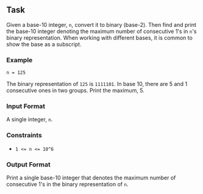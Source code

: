 ## Task
Given a base-10 integer, `n`, convert it to binary (base-2). Then find and print the base-10 integer denoting the maximum number of consecutive 1's in `n`'s binary representation. When working with different bases, it is common to show the base as a subscript.

### Example
`n = 125`

The binary representation of `125` is `1111101`. In base 10, there are 5 and 1 consecutive ones in two groups. Print the maximum, 5.

### Input Format

A single integer, `n`.

### Constraints
- `1 <= n <= 10^6`

### Output Format

Print a single base-10 integer that denotes the maximum number of consecutive 1's in the binary representation of `n`.

